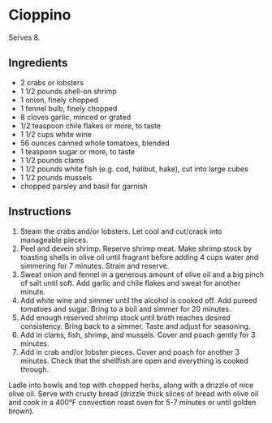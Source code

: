 # Cioppino

Serves 8.

## Ingredients

- 2 crabs or lobsters
- 1 1/2 pounds shell-on shrimp
- 1 onion, finely chopped
- 1 fennel bulb, finely chopped
- 8 cloves garlic, minced or grated
- 1/2 teaspoon chile flakes or more, to taste
- 1 1/2 cups white wine
- 56 ounces canned whole tomatoes, blended
- 1 teaspoon sugar or more, to taste
- 1 1/2 pounds clams
- 1 1/2 pounds white fish (e.g. cod, halibut, hake), cut into large cubes
- 1 1/2 pounds mussels
- chopped parsley and basil for garnish

## Instructions

1. Steam the crabs and/or lobsters. Let cool and cut/crack into manageable pieces.
2. Peel and devein shrimp. Reserve shrimp meat. Make shrimp stock by toasting shells in olive oil until fragrant before adding 4 cups water and simmering for 7 minutes. Strain and reserve.
3. Sweat onion and fennel in a generous amount of olive oil and a big pinch of salt until soft. Add garlic and chile flakes and sweat for another minute.
4. Add white wine and simmer until the alcohol is cooked off. Add pureed tomatoes and sugar. Bring to a boil and simmer for 20 minutes.
5. Add enough reserved shrimp stock until broth reaches desired consistency. Bring back to a simmer. Taste and adjust for seasoning.
6. Add in clams, fish, shrimp, and mussels. Cover and poach gently for 3 minutes.
7. Add in crab and/or lobster pieces. Cover and poach for another 3 minutes. Check that the shellfish are open and everything is cooked through.

Ladle into bowls and top with chopped herbs, along with a drizzle of nice olive oil. Serve with crusty bread (drizzle thick slices of bread with olive oil and cook in a 400°F convection roast oven for 5-7 minutes or until golden brown).
